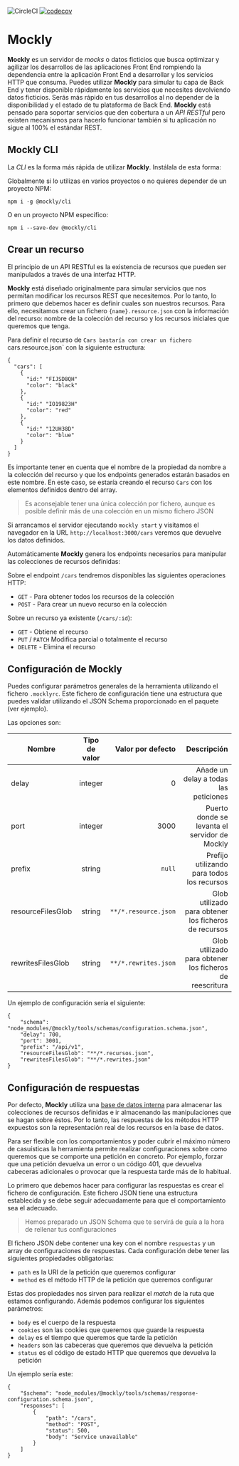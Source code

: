 ![CircleCI](https://img.shields.io/circleci/build/github/pablolazaro/mockly.svg?token=3e0293b00e6875dbf3f4e82f976708e75e35b556)
[![codecov](https://codecov.io/gh/pablolazaro/mockly/branch/milestone%2Falpha-1/graph/badge.svg?token=IALG9303GD)](https://codecov.io/gh/pablolazaro/mockly)

# Mockly

**Mockly** es un servidor de _mocks_ o datos ficticios que busca optimizar y agilizar los desarrollos de las aplicaciones Front End rompiendo la dependencia entre la aplicación Front End a desarrollar y los servicios HTTP que consuma. Puedes utilizar **Mockly** para simular tu capa de Back End y tener disponible rápidamente los servicios que necesites devolviendo datos ficticios. Serás más rápido en tus desarrollos al no depender de la disponibilidad y el estado de tu plataforma de Back End. **Mockly** está pensado para soportar servicios que den cobertura a un _API RESTful_ pero existen mecanismos para hacerlo funcionar también si tu aplicación no sigue al 100% el estándar REST.

## Mockly CLI

La _CLI_ es la forma más rápida de utilizar **Mockly**. Instálala de esta forma:

Globalmente si lo utilizas en varios proyectos o no quieres depender de un proyecto NPM:

```
npm i -g @mockly/cli
```

O en un proyecto NPM específico:

```
npm i --save-dev @mockly/cli
```

## Crear un recurso

El principio de un API RESTful es la existencia de recursos que pueden ser manipulados a través de una interfaz HTTP.

**Mockly** está diseñado originalmente para simular servicios que nos permitan modificar los recursos REST que necesitemos. Por lo tanto, lo primero que debemos hacer
es definir cuales son nuestros recursos. Para ello, necesitamos crear un fichero `{name}.resource.json` con la información del recurso: nombre de la colección del recurso y los recursos iniciales que queremos que tenga.

Para definir el recurso de `Cars bastaría con crear un fichero `cars.resource.json` con la siguiente estructura:

```
{
  "cars": [
    {
      "id:" "FIJSD8QH"
      "color": "black"
    },
    {
      "id:" "IO19823H"
      "color": "red"
    },
    {
      "id:" "12UH38D"
      "color": "blue"
    }
  ]
}
```

Es importante tener en cuenta que el nombre de la propiedad da nombre a la colección del recurso y que los endpoints generados estarán basados en este nombre. En este caso, se estaría creando el recurso `Cars` con los elementos definidos dentro del array.

> Es aconsejable tener una única colección por fichero, aunque es posible definir más de una colección en un mismo fichero JSON

Si arrancamos el servidor ejecutando `mockly start` y visitamos el navegador en la URL `http://localhost:3000/cars` veremos que devuelve los datos definidos.

Automáticamente **Mockly** genera los endpoints necesarios para manipular las colecciones de recursos definidas:

Sobre el endpoint `/cars` tendremos disponibles las siguientes operaciones HTTP:

* `GET`  - Para obtener todos los recursos de la colección
* `POST` - Para crear un nuevo recurso en la colección

Sobre un recurso ya existente (`/cars/:id`):

* `GET` - Obtiene el recurso
* `PUT` / `PATCH` Modifica parcial o totalmente el recurso
* `DELETE` - Elimina el recurso


## Configuración de Mockly

Puedes configurar parámetros generales de la herramienta utilizando el fichero `.mocklyrc`. Este fichero de configuración
tiene una estructura que puedes validar utilizando el JSON Schema proporcionado en el paquete (ver ejemplo).

Las opciones son:

| Nombre        | Tipo de valor         | Valor por defecto  | Descripción
| ------------- |:-------------:| -----:| -------:|
| delay      | integer | 0 |  Añade un delay a todas las peticiones |
| port      | integer      |   3000 | Puerto donde se levanta el servidor de Mockly |
| prefix | string     |    `null`  | Prefijo utilizando para todos los recursos |
| resourceFilesGlob | string | `**/*.resource.json` | Glob utilizado para obtener los ficheros de recursos |
|  rewritesFilesGlob | string | `**/*.rewrites.json` | Glob utilizado para obtener los ficheros de reescritura |

Un ejemplo de configuración sería el siguiente: 

```
{
    "schema": "node_modules/@mockly/tools/schemas/configuration.schema.json",
    "delay": 700,
    "port": 3001,
    "prefix": "/api/v1",
    "resourceFilesGlob": "**/*.recursos.json",
    "rewritesFilesGlob": "**/*.rewrites.json"
}
```


## Configuración de respuestas

Por defecto, **Mockly** utiliza una [base de datos interna](https://pouchdb.com) para almacenar las colecciones de 
recursos definidas e ir almacenando las manipulaciones que se hagan sobre éstos. Por lo tanto, las respuestas de los 
métodos HTTP expuestos son la representación real de los recursos en la base de datos.

Para ser flexible con los comportamientos y poder cubrir el máximo número de casuísticas la herramienta permite realizar
configuraciones sobre como queremos que se comporte una petición en concreto. Por ejemplo, forzar que una petición devuelva
un error o un código 401, que devuelva cabeceras adicionales o provocar que la respuesta tarde más de lo habitual.

Lo primero que debemos hacer para configurar las respuestas es crear el fichero de configuración. Este fichero JSON tiene
una estructura establecida y se debe seguir adecuadamente para que el comportamiento sea el adecuado. 

> Hemos preparado un JSON Schema que te servirá de guía a la hora de rellenar tus configuraciones

El fichero JSON debe contener una key con el nombre `respuestas` y un array de configuraciones de respuestas.
Cada configuración debe tener las siguientes propiedades obligatorias:

* `path` es la URI de la petición que queremos configurar
* `method` es el método HTTP de la petición que queremos configurar

Estas dos propiedades nos sirven para realizar el *match* de la ruta que estamos configurando. Además podemos configurar
los siguientes parámetros:

* `body` es el cuerpo de la respuesta
* `cookies` son las cookies que queremos que guarde la respuesta
* `delay` es el tiempo que queremos que tarde la petición
* `headers` son las cabeceras que queremos que devuelva la petición
* `status` es el código de estado HTTP que queremos que devuelva la petición

Un ejemplo sería este:

```
{
    "$schema": "node_modules/@mockly/tools/schemas/response-configuration.schema.json",
    "responses": [
        {
            "path": "/cars",
            "method": "POST",
            "status": 500,
            "body": "Service unavailable"
        }
    ]
}
```
